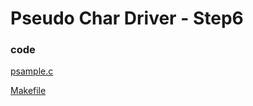 # Pseudo Char Driver - Step6

### code

[psample.c](https://github.com/rajeshsola/emblearning/tree/master/ldd-examples/pseudo-char-driver/step6/psample.c)

[Makefile](https://github.com/rajeshsola/emblearning/tree/master/ldd-examples/pseudo-char-driver/step6/Makefile)
